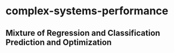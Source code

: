 # complex-systems-performance
 Mixture of Regression and Classification Prediction and Optimization
---
